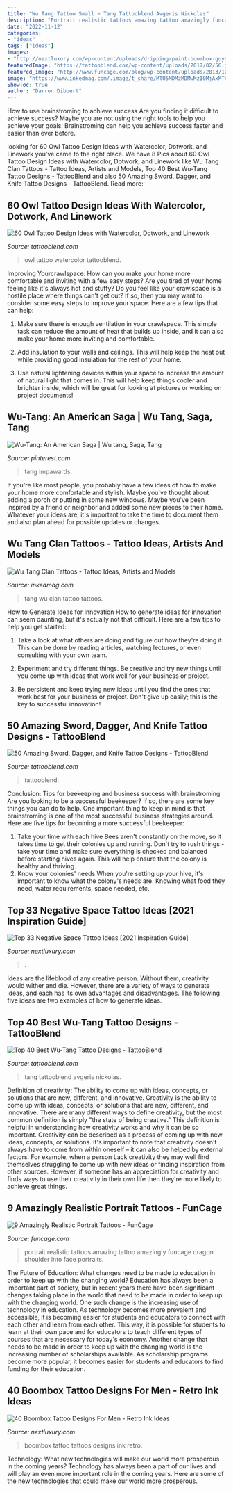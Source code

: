 ```yaml
---
title: "Wu Tang Tattoo Small ~ Tang Tattooblend Avgeris Nickolas"
description: "Portrait realistic tattoos amazing tattoo amazingly funcage dragon shoulder into face portraits"
date: "2022-11-12"
categories:
- "ideas"
tags: ["ideas"]
images:
- "http://nextluxury.com/wp-content/uploads/dripping-paint-boombox-guys-small-lower-leg-tattoos.jpg"
featuredImage: "https://tattooblend.com/wp-content/uploads/2017/02/56.jpg"
featured_image: "http://www.funcage.com/blog/wp-content/uploads/2013/10/Tattoo-1-500x751.jpg"
image: "https://www.inkedmag.com/.image/t_share/MTU5MDMzMDMwMzI0MjAxMTA5/feature.jpg"
ShowToc: true
author: "Darron Dibbert"
---
```



How to use brainstroming to achieve success
Are you finding it difficult to achieve success? Maybe you are not using the right tools to help you achieve your goals. Brainstroming can help you achieve success faster and easier than ever before.

	

		
looking for 60 Owl Tattoo Design Ideas with Watercolor, Dotwork, and Linework you've came to the right place. We have 8 Pics about 60 Owl Tattoo Design Ideas with Watercolor, Dotwork, and Linework like Wu Tang Clan Tattoos - Tattoo Ideas, Artists and Models, Top 40 Best Wu-Tang Tattoo Designs - TattooBlend and also 50 Amazing Sword, Dagger, and Knife Tattoo Designs - TattooBlend. Read more:
		
    
## 60 Owl Tattoo Design Ideas With Watercolor, Dotwork, And Linework

<img loading=lazy src="https://tattooblend.com/wp-content/uploads/2017/02/56.jpg" onerror="this.onerror=null;this.src='https://tse2.mm.bing.net/th?id=OIP.1mqIwpbKU25HyF030I3ilQHaHY&amp;pid=15.1';" alt="60 Owl Tattoo Design Ideas with Watercolor, Dotwork, and Linework">

_Source: tattooblend.com_

>owl tattoo watercolor tattooblend. 

	

Improving Yourcrawlspace: How can you make your home more comfortable and inviting with a few easy steps?
Are you tired of your home feeling like it's always hot and stuffy? Do you feel like your crawlspace is a hostile place where things can't get out? If so, then you may want to consider some easy steps to improve your space. Here are a few tips that can help:
1. Make sure there is enough ventilation in your crawlspace. This simple task can reduce the amount of heat that builds up inside, and it can also make your home more inviting and comfortable.

2. Add insulation to your walls and ceilings. This will help keep the heat out while providing good insulation for the rest of your home.

3. Use natural lightening devices within your space to increase the amount of natural light that comes in. This will help keep things cooler and brighter inside, which will be great for looking at pictures or working on project documents!

    
## Wu-Tang: An American Saga | Wu Tang, Saga, Tang

<img loading=lazy src="https://i.pinimg.com/originals/eb/bc/d9/ebbcd929176f126b248cb4dcbb43e864.jpg" onerror="this.onerror=null;this.src='https://tse1.mm.bing.net/th?id=OIP.9Fqatb7FesBfZOo2Ldr_WQHaK-&amp;pid=15.1';" alt="Wu-Tang: An American Saga | Wu tang, Saga, Tang">

_Source: pinterest.com_

>tang impawards. 

	

If you're like most people, you probably have a few ideas of how to make your home more comfortable and stylish. Maybe you've thought about adding a porch or putting in some new windows. Maybe you've been inspired by a friend or neighbor and added some new pieces to their home. Whatever your ideas are, it's important to take the time to document them and also plan ahead for possible updates or changes.

    
## Wu Tang Clan Tattoos - Tattoo Ideas, Artists And Models

<img loading=lazy src="https://www.inkedmag.com/.image/t_share/MTU5MDMzMDMwMzI0MjAxMTA5/feature.jpg" onerror="this.onerror=null;this.src='https://tse3.mm.bing.net/th?id=OIP.nO7T_X7p_6dHHCjgd3ARpQHaHa&amp;pid=15.1';" alt="Wu Tang Clan Tattoos - Tattoo Ideas, Artists and Models">

_Source: inkedmag.com_

>tang wu clan tattoo tattoos. 

	

How to Generate Ideas for Innovation
How to generate ideas for innovation can seem daunting, but it's actually not that difficult. Here are a few tips to help you get started:
1. Take a look at what others are doing and figure out how they're doing it. This can be done by reading articles, watching lectures, or even consulting with your own team.

2. Experiment and try different things. Be creative and try new things until you come up with ideas that work well for your business or project.

3. Be persistent and keep trying new ideas until you find the ones that work best for your business or project. Don't give up easily; this is the key to successful innovation!

    
## 50 Amazing Sword, Dagger, And Knife Tattoo Designs - TattooBlend

<img loading=lazy src="https://tattooblend.com/wp-content/uploads/2017/03/d.jpg" onerror="this.onerror=null;this.src='https://tse3.mm.bing.net/th?id=OIP.ssj98EFgfQ28mBSTfzNZjQHaHa&amp;pid=15.1';" alt="50 Amazing Sword, Dagger, and Knife Tattoo Designs - TattooBlend">

_Source: tattooblend.com_

>tattooblend. 

	

Conclusion: Tips for beekeeping and business success with brainstroming
Are you looking to be a successful beekeeper? If so, there are some key things you can do to help. One important thing to keep in mind is that brainstroming is one of the most successful business strategies around. Here are five tips for becoming a more successful beekeeper:

1. Take your time with each hive
Bees aren't constantly on the move, so it takes time to get their colonies up and running. Don't try to rush things - take your time and make sure everything is checked and balanced before starting hives again. This will help ensure that the colony is healthy and thriving.
2. Know your colonies' needs
When you're setting up your hive, it's important to know what the colony's needs are. Knowing what food they need, water requirements, space needed, etc.

    
## Top 33 Negative Space Tattoo Ideas [2021 Inspiration Guide]

<img loading=lazy src="https://nextluxury.com/wp-content/uploads/mountains-and-stars-small-male-negative-space-tattoo-design-on-inner-forearm.jpg" onerror="this.onerror=null;this.src='https://tse3.mm.bing.net/th?id=OIP.2bPs1wXc9Y4ZP3cIj0jRrwHaMa&amp;pid=15.1';" alt="Top 33 Negative Space Tattoo Ideas [2021 Inspiration Guide]">

_Source: nextluxury.com_

>. 

	

Ideas are the lifeblood of any creative person. Without them, creativity would wither and die. However, there are a variety of ways to generate ideas, and each has its own advantages and disadvantages. The following five ideas are two examples of how to generate ideas.

    
## Top 40 Best Wu-Tang Tattoo Designs - TattooBlend

<img loading=lazy src="https://tattooblend.com/wp-content/uploads/2016/03/32-1.jpg" onerror="this.onerror=null;this.src='https://tse3.mm.bing.net/th?id=OIP.u9qBDjHJS8IGvCZnjIuNKAHaHY&amp;pid=15.1';" alt="Top 40 Best Wu-Tang Tattoo Designs - TattooBlend">

_Source: tattooblend.com_

>tang tattooblend avgeris nickolas. 

	

Definition of creativity: The ability to come up with ideas, concepts, or solutions that are new, different, and innovative.
Creativity is the ability to come up with ideas, concepts, or solutions that are new, different, and innovative. There are many different ways to define creativity, but the most common definition is simply "the state of being creative." This definition is helpful in understanding how creativity works and why it can be so important.
Creativity can be described as a process of coming up with new ideas, concepts, or solutions. It's important to note that creativity doesn't always have to come from within oneself – it can also be helped by external factors. For example, when a person Lack creativity they may well find themselves struggling to come up with new ideas or finding inspiration from other sources. However, if someone has an appreciation for creativity and finds ways to use their creativity in their own life then they're more likely to achieve great things.

    
## 9 Amazingly Realistic Portrait Tattoos - FunCage

<img loading=lazy src="http://www.funcage.com/blog/wp-content/uploads/2013/10/Tattoo-1-500x751.jpg" onerror="this.onerror=null;this.src='https://tse1.mm.bing.net/th?id=OIP.y2A24U29qOYSxhlfALk3YQHaLH&amp;pid=15.1';" alt="9 Amazingly Realistic Portrait Tattoos - FunCage">

_Source: funcage.com_

>portrait realistic tattoos amazing tattoo amazingly funcage dragon shoulder into face portraits. 

	

The Future of Education: What changes need to be made to education in order to keep up with the changing world?
Education has always been a important part of society, but in recent years there have been significant changes taking place in the world that need to be made in order to keep up with the changing world. One such change is the increasing use of technology in education. As technology becomes more prevalent and accessible, it is becoming easier for students and educators to connect with each other and learn from each other. This way, it is possible for students to learn at their own pace and for educators to teach different types of courses that are necessary for today's economy. Another change that needs to be made in order to keep up with the changing world is the increasing number of scholarships available. As scholarship programs become more popular, it becomes easier for students and educators to find funding for their education.

    
## 40 Boombox Tattoo Designs For Men - Retro Ink Ideas

<img loading=lazy src="http://nextluxury.com/wp-content/uploads/dripping-paint-boombox-guys-small-lower-leg-tattoos.jpg" onerror="this.onerror=null;this.src='https://tse2.mm.bing.net/th?id=OIP.lyGhuNphlKGBACLTxVhO-QHaHa&amp;pid=15.1';" alt="40 Boombox Tattoo Designs For Men - Retro Ink Ideas">

_Source: nextluxury.com_

>boombox tattoo tattoos designs ink retro. 

	

Technology: What new technologies will make our world more prosperous in the coming years?
Technology has always been a part of our lives and will play an even more important role in the coming years. Here are some of the new technologies that could make our world more prosperous.

